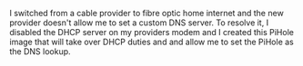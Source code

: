 I switched from a cable provider to fibre optic home internet and the new provider doesn't allow me to set a custom DNS server. To resolve it, I disabled the DHCP server on my providers modem and I created this PiHole image that will take over DHCP duties and and allow me to set the PiHole as the DNS lookup.
